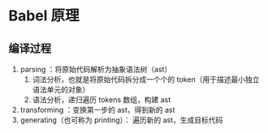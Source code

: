 # Babel 原理
## 编译过程
1. parsing ：将原始代码解析为抽象语法树（ast）
   1. 词法分析，也就是将原始代码拆分成一个个的 token（用于描述最小独立语法单元的对象）
   2. 语法分析，递归遍历 tokens 数组，构建 ast
2. transforming ：变换第一步的 ast，得到新的 ast
3. generating（也可称为 printing）： 遍历新的 ast，生成目标代码

